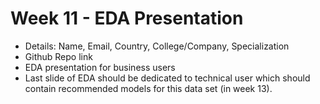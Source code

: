 # Week 11 - EDA Presentation

- Details: Name, Email, Country, College/Company, Specialization
- Github Repo link
- EDA presentation for business users
- Last slide of EDA should be dedicated to technical user which should contain recommended models for this data set (in week 13).
